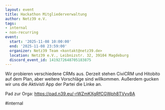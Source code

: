 ```yaml
---
layout: event
title: Hackathon Mitgliederverwaltung
author: Netz39 e.V.
tags:
- internal
- non-recurring
event:
  start: '2025-11-08 10:00:00'
  end: '2025-11-08 23:59:00'
  organizer: Netz39 Team <kontakt@netz39.de>
  location: Netz39 e.V., Leibnizstr. 32, 39104 Magdeburg
  discord_event_id: 1419272648705183875
---
```

Wir probieren verschiedene CRMs aus. Derzeit stehen CiviCRM und Hitobito auf dem Plan, aber weitere Vorschläge sind willkommen. Außerdem gucken wir uns die Aktivisti App der Partei die Linke an.

Pad zur Orga: https://pad.n39.eu/-rWZmKXgRfCGWph8TVyv8A  

#internal